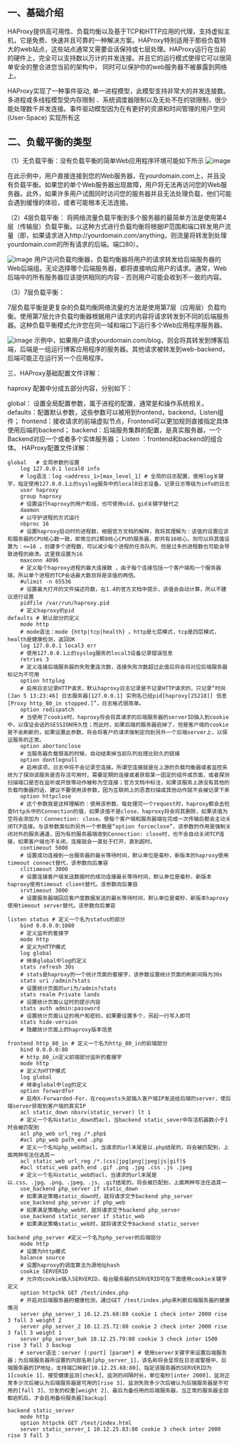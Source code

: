 ## 一、基础介绍
HAProxy提供高可用性、负载均衡以及基于TCP和HTTP应用的代理，支持虚拟主机，它是免费、快速并且可靠的一种解决方案。HAProxy特别适用于那些负载特大的web站点，这些站点通常又需要会话保持或七层处理。HAProxy运行在当前的硬件上，完全可以支持数以万计的并发连接。并且它的运行模式使得它可以很简单安全的整合进您当前的架构中， 同时可以保护你的web服务器不被暴露到网络上。

HAProxy实现了一种事件驱动, 单一进程模型，此模型支持非常大的并发连接数。多进程或多线程模型受内存限制 、系统调度器限制以及无处不在的锁限制，很少能处理数千并发连接。事件驱动模型因为在有更好的资源和时间管理的用户空间(User-Space) 实现所有这

## 二、负载平衡的类型
（1）无负载平衡：没有负载平衡的简单Web应用程序环境可能如下所示
![image](images/no-loadbalance.png)

在此示例中，用户直接连接到您的Web服务器，在yourdomain.com上，并且没有负载平衡。如果您的单个Web服务器出现故障，用户将无法再访问您的Web服务器。此外，如果许多用户试图同时访问您的服务器并且无法处理负载，他们可能会遇到缓慢的体验，或者可能根本无法连接。

（2）4层负载平衡： 
将网络流量负载平衡到多个服务器的最简单方法是使用第4层（传输层）负载平衡。以这种方式进行负载均衡将根据IP范围和端口转发用户流量（即，如果请求进入http://yourdomain.com/anything，则流量将转发到处理yourdomain.com的所有请求的后端。端口80）。

![image](images/4-load-balance.png)
用户访问负载均衡器，负载均衡器将用户的请求转发给后端服务器的Web后端组。无论选择哪个后端服务器，都将直接响应用户的请求。通常，Web后端中的所有服务器应该提供相同的内容 - 否则用户可能会收到不一致的内容。

（3）7层负载平衡：

7层负载平衡是更复杂的负载均衡网络流量的方法是使用第7层（应用层）负载均衡。使用第7层允许负载均衡器根据用户请求的内容将请求转发到不同的后端服务器。这种负载平衡模式允许您在同一域和端口下运行多个Web应用程序服务器。

![image](images/7-loadbalance.png)
示例中，如果用户请求yourdomain.com/blog，则会将其转发到博客后端，后端是一组运行博客应用程序的服务器。其他请求被转发到web-backend，后端可能正在运行另一个应用程序。

三、HAProxy基础配置文件详解：

haproxy 配置中分成五部分内容，分别如下：

global：  设置全局配置参数，属于进程的配置，通常是和操作系统相关。
defaults：配置默认参数，这些参数可以被用到frontend，backend，Listen组件；
frontend：接收请求的前端虚拟节点，Frontend可以更加规则直接指定具体使用后端的backend；
backend：后端服务集群的配置，是真实服务器，一个Backend对应一个或者多个实体服务器；
Listen ：frontend和backend的组合体。
HAProxy配置文件详解：

```
global   # 全局参数的设置
    log 127.0.0.1 local0 info
    # log语法：log <address_1>[max_level_1] # 全局的日志配置，使用log关键字，指定使用127.0.0.1上的syslog服务中的local0日志设备，记录日志等级为info的日志
    user haproxy
    group haproxy
    # 设置运行haproxy的用户和组，也可使用uid，gid关键字替代之
    daemon
    # 以守护进程的方式运行
    nbproc 16
    # 设置haproxy启动时的进程数，根据官方文档的解释，我将其理解为：该值的设置应该和服务器的CPU核心数一致，即常见的2颗8核心CPU的服务器，即共有16核心，则可以将其值设置为：<=16 ，创建多个进程数，可以减少每个进程的任务队列，但是过多的进程数也可能会导致进程的崩溃。这里我设置为16
    maxconn 4096
    # 定义每个haproxy进程的最大连接数 ，由于每个连接包括一个客户端和一个服务器端，所以单个进程的TCP会话最大数目将是该值的两倍。
    #ulimit -n 65536
    # 设置最大打开的文件描述符数，在1.4的官方文档中提示，该值会自动计算，所以不建议进行设置
    pidfile /var/run/haproxy.pid
    # 定义haproxy的pid 
defaults # 默认部分的定义
    mode http
    # mode语法：mode {http|tcp|health} 。http是七层模式，tcp是四层模式，health是健康检测，返回OK
    log 127.0.0.1 local3 err
    # 使用127.0.0.1上的syslog服务的local3设备记录错误信息
    retries 3
    # 定义连接后端服务器的失败重连次数，连接失败次数超过此值后将会将对应后端服务器标记为不可用
    option httplog
    # 启用日志记录HTTP请求，默认haproxy日志记录是不记录HTTP请求的，只记录“时间[Jan 5 13:23:46] 日志服务器[127.0.0.1] 实例名已经pid[haproxy[25218]] 信息[Proxy http_80_in stopped.]”，日志格式很简单。
    option redispatch
    # 当使用了cookie时，haproxy将会将其请求的后端服务器的serverID插入到cookie中，以保证会话的SESSION持久性；而此时，如果后端的服务器宕掉了，但是客户端的cookie是不会刷新的，如果设置此参数，将会将客户的请求强制定向到另外一个后端server上，以保证服务的正常。
    option abortonclose
    # 当服务器负载很高的时候，自动结束掉当前队列处理比较久的链接
    option dontlognull
    # 启用该项，日志中将不会记录空连接。所谓空连接就是在上游的负载均衡器或者监控系统为了探测该服务是否存活可用时，需要定期的连接或者获取某一固定的组件或页面，或者探测扫描端口是否在监听或开放等动作被称为空连接；官方文档中标注，如果该服务上游没有其他的负载均衡器的话，建议不要使用该参数，因为互联网上的恶意扫描或其他动作就不会被记录下来
    option httpclose
    # 这个参数我是这样理解的：使用该参数，每处理完一个request时，haproxy都会去检查http头中的Connection的值，如果该值不是close，haproxy将会将其删除，如果该值为空将会添加为：Connection: close。使每个客户端和服务器端在完成一次传输后都会主动关闭TCP连接。与该参数类似的另外一个参数是“option forceclose”，该参数的作用是强制关闭对外的服务通道，因为有的服务器端收到Connection: close时，也不会自动关闭TCP连接，如果客户端也不关闭，连接就会一直处于打开，直到超时。
    contimeout 5000
    # 设置成功连接到一台服务器的最长等待时间，默认单位是毫秒，新版本的haproxy使用timeout connect替代，该参数向后兼容
    clitimeout 3000
    # 设置连接客户端发送数据时的成功连接最长等待时间，默认单位是毫秒，新版本haproxy使用timeout client替代。该参数向后兼容
    srvtimeout 3000
    # 设置服务器端回应客户度数据发送的最长等待时间，默认单位是毫秒，新版本haproxy使用timeout server替代。该参数向后兼容
 
listen status # 定义一个名为status的部分
    bind 0.0.0.0:1080
    # 定义监听的套接字
    mode http
    # 定义为HTTP模式
    log global
    # 继承global中log的定义
    stats refresh 30s
    # stats是haproxy的一个统计页面的套接字，该参数设置统计页面的刷新间隔为30s
    stats uri /admin?stats
    # 设置统计页面的uri为/admin?stats
    stats realm Private lands
    # 设置统计页面认证时的提示内容
    stats auth admin:password
    # 设置统计页面认证的用户和密码，如果要设置多个，另起一行写入即可
    stats hide-version
    # 隐藏统计页面上的haproxy版本信息
 
frontend http_80_in # 定义一个名为http_80_in的前端部分
    bind 0.0.0.0:80
    # http_80_in定义前端部分监听的套接字
    mode http
    # 定义为HTTP模式
    log global
    # 继承global中log的定义
    option forwardfor
    # 启用X-Forwarded-For，在requests头部插入客户端IP发送给后端的server，使后端server获取到客户端的真实IP
    acl static_down nbsrv(static_server) lt 1
    # 定义一个名叫static_down的acl，当backend static_sever中存活机器数小于1时会被匹配到
    acl php_web url_reg /*.php$
    #acl php_web path_end .php
    # 定义一个名叫php_web的acl，当请求的url末尾是以.php结尾的，将会被匹配到，上面两种写法任选其一
    acl static_web url_reg /*.(css|jpg|png|jpeg|js|gif)$
    #acl static_web path_end .gif .png .jpg .css .js .jpeg
    # 定义一个名叫static_web的acl，当请求的url末尾是以.css、.jpg、.png、.jpeg、.js、.gif结尾的，将会被匹配到，上面两种写法任选其一
    use_backend php_server if static_down
    # 如果满足策略static_down时，就将请求交予backend php_server
    use_backend php_server if php_web
    # 如果满足策略php_web时，就将请求交予backend php_server
    use_backend static_server if static_web
    # 如果满足策略static_web时，就将请求交予backend static_server
 
backend php_server #定义一个名为php_server的后端部分
    mode http
    # 设置为http模式
    balance source
    # 设置haproxy的调度算法为源地址hash
    cookie SERVERID
    # 允许向cookie插入SERVERID，每台服务器的SERVERID可在下面使用cookie关键字定义
    option httpchk GET /test/index.php
    # 开启对后端服务器的健康检测，通过GET /test/index.php来判断后端服务器的健康情况
    server php_server_1 10.12.25.68:80 cookie 1 check inter 2000 rise 3 fall 3 weight 2
    server php_server_2 10.12.25.72:80 cookie 2 check inter 2000 rise 3 fall 3 weight 1
    server php_server_bak 10.12.25.79:80 cookie 3 check inter 1500 rise 3 fall 3 backup
    # server语法：server [:port] [param*] # 使用server关键字来设置后端服务器；为后端服务器所设置的内部名称[php_server_1]，该名称将会呈现在日志或警报中、后端服务器的IP地址，支持端口映射[10.12.25.68:80]、指定该服务器的SERVERID为1[cookie 1]、接受健康监测[check]、监测的间隔时长，单位毫秒[inter 2000]、监测正常多少次后被认为后端服务器是可用的[rise 3]、监测失败多少次后被认为后端服务器是不可用的[fall 3]、分发的权重[weight 2]、最后为备份用的后端服务器，当正常的服务器全部都宕机后，才会启用备份服务器[backup]
 
backend static_server
    mode http
    option httpchk GET /test/index.html
    server static_server_1 10.12.25.83:80 cookie 3 check inter 2000 rise 3 fall 3
```
